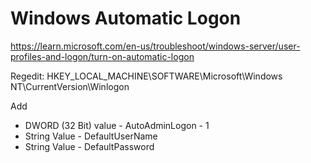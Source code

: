 # Windows Automatic Logon

https://learn.microsoft.com/en-us/troubleshoot/windows-server/user-profiles-and-logon/turn-on-automatic-logon

Regedit: HKEY_LOCAL_MACHINE\SOFTWARE\Microsoft\Windows NT\CurrentVersion\Winlogon

Add
- DWORD (32 Bit) value - AutoAdminLogon - 1
- String Value - DefaultUserName
- String Value - DefaultPassword
